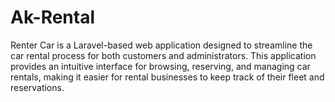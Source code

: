 # Ak-Rental
Renter Car is a Laravel-based web application designed to streamline the car rental process for both customers and administrators. This application provides an intuitive interface for browsing, reserving, and managing car rentals, making it easier for rental businesses to keep track of their fleet and reservations.
